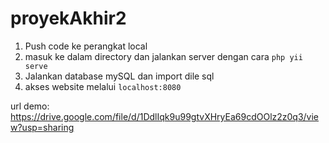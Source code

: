 # proyekAkhir2

1. Push code ke perangkat local
2. masuk ke dalam directory dan jalankan server dengan cara `php yii serve`
3. Jalankan database mySQL dan import dile sql
4. akses website melalui `localhost:8080`



url demo: https://drive.google.com/file/d/1DdlIqk9u99gtvXHryEa69cdOOlz2z0q3/view?usp=sharing
